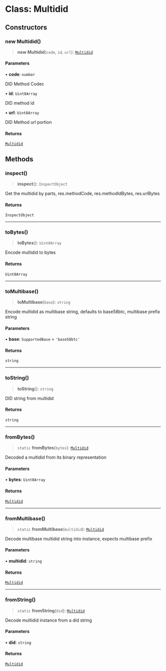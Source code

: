 # Class: Multidid

## Constructors

### new Multidid()

> **new Multidid**(`code`, `id`, `url`): [`Multidid`](Multidid.md)

#### Parameters

• **code**: `number`

DID Method Codec

• **id**: `Uint8Array`

DID method id

• **url**: `Uint8Array`

DID Method url portion

#### Returns

[`Multidid`](Multidid.md)

## Methods

### inspect()

> **inspect**(): `InspectObject`

Get the multidid by parts, res.methodCode, res.methodIdBytes, res.urlBytes

#### Returns

`InspectObject`

***

### toBytes()

> **toBytes**(): `Uint8Array`

Encode multidid to bytes

#### Returns

`Uint8Array`

***

### toMultibase()

> **toMultibase**(`base`): `string`

Encode multidid as multibase string, defaults to base58btc, multibase prefix string

#### Parameters

• **base**: `SupportedBase` = `'base58btc'`

#### Returns

`string`

***

### toString()

> **toString**(): `string`

DID string from multidid

#### Returns

`string`

***

### fromBytes()

> `static` **fromBytes**(`bytes`): [`Multidid`](Multidid.md)

Decoded a multidid from its binary representation

#### Parameters

• **bytes**: `Uint8Array`

#### Returns

[`Multidid`](Multidid.md)

***

### fromMultibase()

> `static` **fromMultibase**(`multidid`): [`Multidid`](Multidid.md)

Decode multibase multidid string into instance, expects multibase prefix

#### Parameters

• **multidid**: `string`

#### Returns

[`Multidid`](Multidid.md)

***

### fromString()

> `static` **fromString**(`did`): [`Multidid`](Multidid.md)

Decode multidid instance from a did string

#### Parameters

• **did**: `string`

#### Returns

[`Multidid`](Multidid.md)
